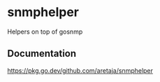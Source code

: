 # snmphelper
Helpers on top of gosnmp

## Documentation
https://pkg.go.dev/github.com/aretaja/snmphelper
